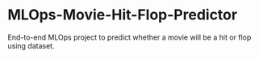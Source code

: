 # MLOps-Movie-Hit-Flop-Predictor
End-to-end MLOps project to predict whether a movie will be a hit or flop using dataset.
